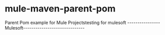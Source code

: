 # mule-maven-parent-pom
Parent Pom example for Mule Projectstesting for mulesoft
----------------Mulesoft------------------------------

